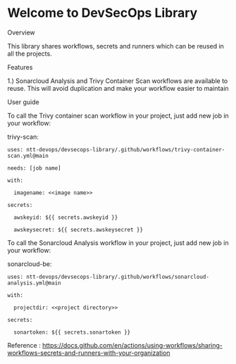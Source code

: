 # Welcome to DevSecOps Library

Overview

This library shares workflows, secrets and runners which can be reused in all the projects.  

Features

1.) Sonarcloud Analysis and Trivy Container Scan workflows are available to reuse. This will avoid duplication and make your workflow easier to maintain

User guide

To call the Trivy container scan workflow in your project, just add new job in your workflow:

  trivy-scan:
  
    uses: ntt-devops/devsecops-library/.github/workflows/trivy-container-scan.yml@main
    
    needs: [job name]
    
    with:
    
      imagename: <<image name>>
      
    secrets:
    
      awskeyid: ${{ secrets.awskeyid }}
      
      awskeysecret: ${{ secrets.awskeysecret }}    
      
      
To call the Sonarcloud Analysis workflow in your project, just add new job in your workflow:   
   
   sonarcloud-be:
   
    uses: ntt-devops/devsecops-library/.github/workflows/sonarcloud-analysis.yml@main
    
    with:
    
      projectdir: <<project directory>>
      
    secrets:
    
      sonartoken: ${{ secrets.sonartoken }}    
      

Reference : https://docs.github.com/en/actions/using-workflows/sharing-workflows-secrets-and-runners-with-your-organization
